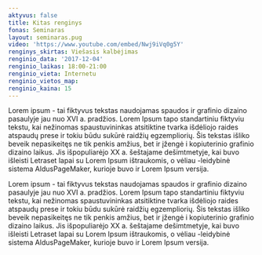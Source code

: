 ```yaml
---
aktyvus: false
title: Kitas renginys
fonas: Seminaras
layout: seminaras.pug
video: 'https://www.youtube.com/embed/Nwj9iVq0g5Y'
renginys_skirtas: Viešasis kalbėjimas
renginio_data: '2017-12-04'
renginio_laikas: 18:00-21:00
renginio_vieta: Internetu
renginio_vietos_map: 
renginio_kaina: 15
---
```

Lorem ipsum - tai fiktyvus tekstas naudojamas spaudos ir grafinio dizaino pasaulyje jau nuo XVI a. pradžios. Lorem Ipsum tapo standartiniu fiktyviu tekstu, kai nežinomas spaustuvininkas atsitiktine tvarka išdėliojo raides atspaudų prese ir tokiu būdu sukūrė raidžių egzempliorių. Šis tekstas išliko beveik nepasikeitęs ne tik penkis amžius, bet ir įžengė i kopiuterinio grafinio dizaino laikus. Jis išpopuliarėjo XX a. šeštajame dešimtmetyje, kai buvo išleisti Letraset lapai su Lorem Ipsum ištraukomis, o vėliau -leidybinė sistema AldusPageMaker, kurioje buvo ir Lorem Ipsum versija.

Lorem ipsum - tai fiktyvus tekstas naudojamas spaudos ir grafinio dizaino pasaulyje jau nuo XVI a. pradžios. Lorem Ipsum tapo standartiniu fiktyviu tekstu, kai nežinomas spaustuvininkas atsitiktine tvarka išdėliojo raides atspaudų prese ir tokiu būdu sukūrė raidžių egzempliorių. Šis tekstas išliko beveik nepasikeitęs ne tik penkis amžius, bet ir įžengė i kopiuterinio grafinio dizaino laikus. Jis išpopuliarėjo XX a. šeštajame dešimtmetyje, kai buvo išleisti Letraset lapai su Lorem Ipsum ištraukomis, o vėliau -leidybinė sistema AldusPageMaker, kurioje buvo ir Lorem Ipsum versija.
